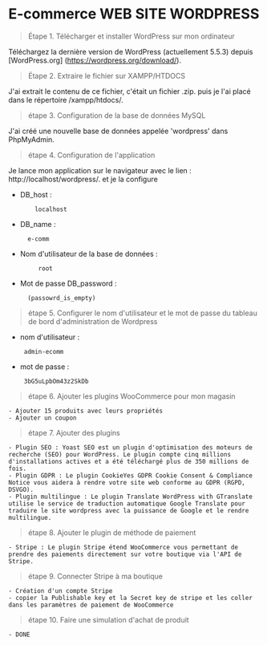 # E-commerce WEB SITE WORDPRESS
 

> Étape 1. Télécharger et installer WordPress sur mon ordinateur

   Téléchargez la dernière version de WordPress (actuellement 5.5.3) depuis [WordPress.org] (https://wordpress.org/download/).

> Étape 2. Extraire le fichier sur XAMPP/HTDOCS

   J'ai extrait le contenu de ce fichier, c'était un fichier .zip.
   puis je l'ai placé dans le répertoire /xampp/htdocs/.

> étape 3. Configuration de la base de données MySQL

   J'ai créé une nouvelle base de données appelée 'wordpress' dans PhpMyAdmin.


> étape 4. Configuration de l'application 

   Je lance mon application sur le navigateur avec le lien : http://localhost/wordpress/.
   et je la configure

 - DB_host :
 
           localhost
 - DB_name : 

         e-comm
- Nom d'utilisateur de la base de données : 
  
           root   
 - Mot de passe DB_password : 

         (passowrd_is_empty)

> étape 5. Configurer le nom d'utilisateur et le mot de passe du tableau de bord d'administration de Wordpress

 - nom d'utilisateur :
 
        admin-ecomm
 - mot de passe : 
 
        3bG5uLpbOm43z2SkDb

> étape 6. Ajouter les plugins WooCommerce pour mon magasin

    - Ajouter 15 produits avec leurs propriétés
    - Ajouter un coupon

> étape 7. Ajouter des plugins

    - Plugin SEO : Yoast SEO est un plugin d'optimisation des moteurs de recherche (SEO) pour WordPress. Le plugin compte cinq millions d'installations actives et a été téléchargé plus de 350 millions de fois.
    - Plugin GDPR : Le plugin CookieYes GDPR Cookie Consent & Compliance Notice vous aidera à rendre votre site web conforme au GDPR (RGPD, DSVGO).
    - Plugin multilingue : Le plugin Translate WordPress with GTranslate utilise le service de traduction automatique Google Translate pour traduire le site wordpress avec la puissance de Google et le rendre multilingue.

> étape 8. Ajouter le plugin de méthode de paiement 

    - Stripe : Le plugin Stripe étend WooCommerce vous permettant de prendre des paiements directement sur votre boutique via l'API de Stripe.

> étape 9. Connecter Stripe à ma boutique

    - Création d'un compte Stripe
    - copier la Publishable key et la Secret key de stripe et les coller dans les paramètres de paiement de WooCommerce

> étape 10. Faire une simulation d'achat de produit

    - DONE

